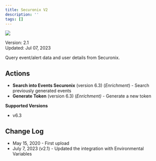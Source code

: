 ```yaml
---
title: Securonix V2
description: ''
tags: []
---
```


![](/img/platform-services/automation-service/app-central/logos/securonix-v2.png)

Version: 2.1  
Updated: Jul 07, 2023

Query event/alert data and user details from Securonix.

## Actions

* **Search into Events Securonix** (version 6.3) (*Enrichment*) - Search previously generated events
* **Generate Token** (version 6.3) (*Enrichment) -* Generate a new token

**Supported Versions**

* v6.3

## Change Log

* May 15, 2020 - First upload
* July 7, 2023 (v2.1) - Updated the integration with Environmental Variables
